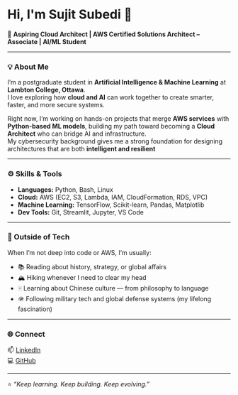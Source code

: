 # Hi, I'm Sujit Subedi 👋  

🚀 **Aspiring Cloud Architect | AWS Certified Solutions Architect – Associate | AI/ML Student**

---

### 💡 About Me  
I’m a postgraduate student in **Artificial Intelligence & Machine Learning** at **Lambton College, Ottawa**.  
I love exploring how **cloud and AI** can work together to create smarter, faster, and more secure systems.  

Right now, I’m working on hands-on projects that merge **AWS services** with **Python-based ML models**, building my path toward becoming a **Cloud Architect** who can bridge AI and infrastructure.  
My cybersecurity background gives me a strong foundation for designing architectures that are both **intelligent and resilient**

---

### ⚙️ Skills & Tools  
- **Languages:** Python, Bash, Linux
- **Cloud:** AWS (EC2, S3, Lambda, IAM, CloudFormation, RDS, VPC)  
- **Machine Learning:** TensorFlow, Scikit-learn, Pandas, Matplotlib  
- **Dev Tools:** Git, Streamlit, Jupyter, VS Code  

---

### 🌱 Outside of Tech  
When I’m not deep into code or AWS, I’m usually:  
- 📚 Reading about history, strategy, or global affairs  
- 🏔️ Hiking whenever I need to clear my head  
- 🀄 Learning about Chinese culture — from philosophy to language  
- 🪖 Following military tech and global defense systems (my lifelong fascination)

---

### 🌐 Connect  
📫 [LinkedIn](www.linkedin.com/in/subedi-sujit)  
💻 [GitHub](https://github.com/Subedi-Sujit)

---

⭐ *“Keep learning. Keep building. Keep evolving.”*
